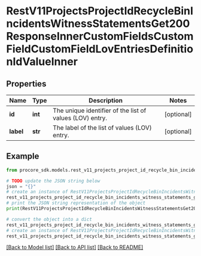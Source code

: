 # RestV11ProjectsProjectIdRecycleBinIncidentsWitnessStatementsGet200ResponseInnerCustomFieldsCustomFieldCustomFieldLovEntriesDefinitionIdValueInner


## Properties

Name | Type | Description | Notes
------------ | ------------- | ------------- | -------------
**id** | **int** | The unique identifier of the list of values (LOV) entry. | [optional] 
**label** | **str** | The label of the list of values (LOV) entry. | [optional] 

## Example

```python
from procore_sdk.models.rest_v11_projects_project_id_recycle_bin_incidents_witness_statements_get200_response_inner_custom_fields_custom_field_custom_field_lov_entries_definition_id_value_inner import RestV11ProjectsProjectIdRecycleBinIncidentsWitnessStatementsGet200ResponseInnerCustomFieldsCustomFieldCustomFieldLovEntriesDefinitionIdValueInner

# TODO update the JSON string below
json = "{}"
# create an instance of RestV11ProjectsProjectIdRecycleBinIncidentsWitnessStatementsGet200ResponseInnerCustomFieldsCustomFieldCustomFieldLovEntriesDefinitionIdValueInner from a JSON string
rest_v11_projects_project_id_recycle_bin_incidents_witness_statements_get200_response_inner_custom_fields_custom_field_custom_field_lov_entries_definition_id_value_inner_instance = RestV11ProjectsProjectIdRecycleBinIncidentsWitnessStatementsGet200ResponseInnerCustomFieldsCustomFieldCustomFieldLovEntriesDefinitionIdValueInner.from_json(json)
# print the JSON string representation of the object
print(RestV11ProjectsProjectIdRecycleBinIncidentsWitnessStatementsGet200ResponseInnerCustomFieldsCustomFieldCustomFieldLovEntriesDefinitionIdValueInner.to_json())

# convert the object into a dict
rest_v11_projects_project_id_recycle_bin_incidents_witness_statements_get200_response_inner_custom_fields_custom_field_custom_field_lov_entries_definition_id_value_inner_dict = rest_v11_projects_project_id_recycle_bin_incidents_witness_statements_get200_response_inner_custom_fields_custom_field_custom_field_lov_entries_definition_id_value_inner_instance.to_dict()
# create an instance of RestV11ProjectsProjectIdRecycleBinIncidentsWitnessStatementsGet200ResponseInnerCustomFieldsCustomFieldCustomFieldLovEntriesDefinitionIdValueInner from a dict
rest_v11_projects_project_id_recycle_bin_incidents_witness_statements_get200_response_inner_custom_fields_custom_field_custom_field_lov_entries_definition_id_value_inner_from_dict = RestV11ProjectsProjectIdRecycleBinIncidentsWitnessStatementsGet200ResponseInnerCustomFieldsCustomFieldCustomFieldLovEntriesDefinitionIdValueInner.from_dict(rest_v11_projects_project_id_recycle_bin_incidents_witness_statements_get200_response_inner_custom_fields_custom_field_custom_field_lov_entries_definition_id_value_inner_dict)
```
[[Back to Model list]](../README.md#documentation-for-models) [[Back to API list]](../README.md#documentation-for-api-endpoints) [[Back to README]](../README.md)


